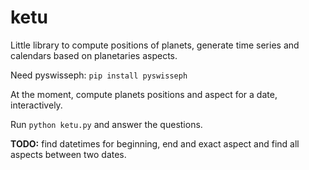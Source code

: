 # ketu

Little library to compute positions of planets, generate time series and calendars based on planetaries aspects.

Need pyswisseph: `pip install pyswisseph`

At the moment, compute planets positions and aspect for a date, interactively.

Run `python ketu.py` and answer the questions.

**TODO:** find datetimes for beginning, end and exact aspect and find all aspects between two dates.
